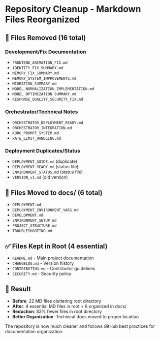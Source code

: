 # Repository Cleanup - Markdown Files Reorganized

## 🧹 **Files Removed (16 total)**

### Development/Fix Documentation
- `FRONTEND_ANIMATION_FIX.md`
- `IDENTITY_FIX_SUMMARY.md` 
- `MEMORY_FIX_SUMMARY.md`
- `MEMORY_SYSTEM_IMPROVEMENTS.md`
- `MIGRATION_SUMMARY.md`
- `MODEL_NORMALIZATION_IMPLEMENTATION.md`
- `MODEL_OPTIMIZATION_SUMMARY.md`
- `RESPONSE_QUALITY_SECURITY_FIX.md`

### Orchestrator/Technical Notes
- `ORCHESTRATOR_DEPLOYMENT_READY.md`
- `ORCHESTRATOR_INTEGRATION.md`
- `KURO_PROMPT_SYSTEM.md`
- `RATE_LIMIT_HANDLING.md`

### Deployment Duplicates/Status
- `DEPLOYMENT_GUIDE.md` (duplicate)
- `DEPLOYMENT_READY.md` (status file)
- `ENVIRONMENT_STATUS.md` (status file)
- `VERSION_v1.md` (old version)

## 📁 **Files Moved to docs/ (6 total)**
- `DEPLOYMENT.md`
- `DEPLOYMENT_ENVIRONMENT_VARS.md`
- `DEVELOPMENT.md`
- `ENVIRONMENT_SETUP.md`
- `PROJECT_STRUCTURE.md`
- `TROUBLESHOOTING.md`

## ✅ **Files Kept in Root (4 essential)**
- `README.md` - Main project documentation
- `CHANGELOG.md` - Version history
- `CONTRIBUTING.md` - Contributor guidelines  
- `SECURITY.md` - Security policy

## 🎯 **Result**
- **Before**: 22 MD files cluttering root directory
- **After**: 4 essential MD files in root + 8 organized in docs/
- **Reduction**: 82% fewer files in root directory
- **Better Organization**: Technical docs moved to proper location

The repository is now much cleaner and follows GitHub best practices for documentation organization.
